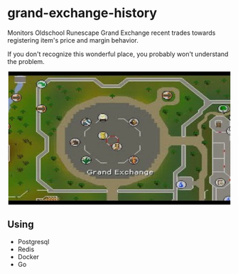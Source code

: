 # grand-exchange-history

Monitors Oldschool Runescape Grand Exchange recent trades towards registering item's price and margin behavior.

If you don't recognize this wonderful place, you probably won't understand the problem.

<p align="center">
<img width="500" height="300" src="https://github.com/suduaya/grand-exchange-history/blob/master/images/ge.png?raw=true"/>
</p>

## Using
- Postgresql
- Redis
- Docker
- Go
